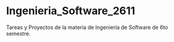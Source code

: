 # Ingenieria_Software_2611
Tareas y Proyectos de la materia de Ingeniería de Software de 6to semestre.
